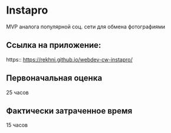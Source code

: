 # Instapro

MVP аналога популярной соц. сети для обмена фотографиями

## Ссылка на приложение:

https::  https://rekhni.github.io/webdev-cw-instapro/

## Первоначальная оценка

25 часов

## Фактически затраченное время

15 часов
